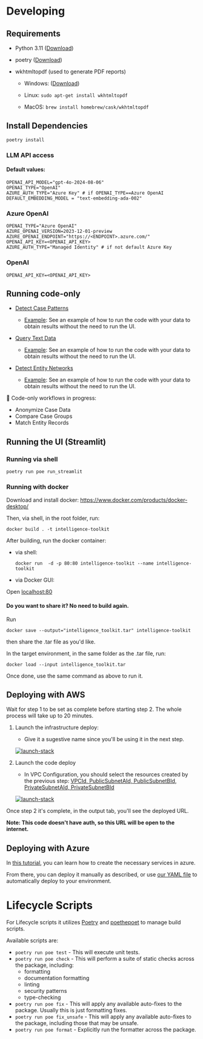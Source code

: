 # Developing 

## Requirements

- Python 3.11 ([Download](https://www.python.org/downloads/))
- poetry ([Download](https://python-poetry.org/docs/#installing-with-the-official-installer))
- wkhtmltopdf (used to generate PDF reports)

    - Windows: ([Download](https://wkhtmltopdf.org/downloads.html))

    - Linux:  `sudo apt-get install wkhtmltopdf`

    - MacOS: `brew install homebrew/cask/wkhtmltopdf`


## Install Dependencies

`poetry install`

### LLM API access

#### Default values: 
```
OPENAI_API_MODEL="gpt-4o-2024-08-06"
OPENAI_TYPE="OpenAI"
AZURE_AUTH_TYPE="Azure Key" # if OPENAI_TYPE==Azure OpenAI
DEFAULT_EMBEDDING_MODEL = "text-embedding-ada-002"
```

### Azure OpenAI
```
OPENAI_TYPE="Azure OpenAI"
AZURE_OPENAI_VERSION=2023-12-01-preview
AZURE_OPENAI_ENDPOINT="https://<ENDPOINT>.azure.com/"
OPENAI_API_KEY=<OPENAI_API_KEY>
AZURE_AUTH_TYPE="Managed Identity" # if not default Azure Key
```

### OpenAI
```
OPENAI_API_KEY=<OPENAI_API_KEY>
```

## Running code-only 
- [Detect Case Patterns](./toolkit/detect_case_patterns/README.md)

    - [Example](./examples/detect_case_patterns.ipynb): See an example of how to run the code with your data to obtain results without the need to run the UI.

- [Query Text Data](./toolkit/query_text_data/README.md)

    - [Example](./examples/query_text_data.ipynb): See an example of how to run the code with your data to obtain results without the need to run the UI.

- [Detect Entity Networks](./toolkit/detect_entity_networks/README.md)

    - [Example](./examples/detect_entity_networks/main.ipynb): See an example of how to run the code with your data to obtain results without the need to run the UI.

:construction: Code-only workflows in progress: 

- Anonymize Case Data
- Compare Case Groups
- Match Entity Records

## Running the UI (Streamlit) 

### Running via shell

`poetry run poe run_streamlit`

### Running with docker

Download and install docker: https://www.docker.com/products/docker-desktop/

Then, via shell, in the root folder, run:

`docker build . -t intelligence-toolkit`

After building, run the docker container:

- via shell:

    `docker run  -d -p 80:80 intelligence-toolkit --name intelligence-toolkit`

- via Docker GUI:


Open [localhost:80](http://localhost:80)

#### Do you want to share it? No need to build again.

Run

`docker save --output="intelligence_toolkit.tar" intelligence-toolkit`

then share the .tar file as you'd like.

In the target environment, in the same folder as the .tar file, run:

`docker load --input intelligence_toolkit.tar`

Once done, use the same command as above to run it.

## Deploying with AWS
Wait for step 1 to be set as complete before starting step 2. The whole process will take up to 20 minutes.

1. Launch the infrastructure deploy:

    - Give it a sugestive name since you'll be using it in the next step.

    [![launch-stack](https://s3.amazonaws.com/cloudformation-examples/cloudformation-launch-stack.png)](https://console.aws.amazon.com/cloudformation/home?region=us-east-1#/stacks/new?stackName=itk-infra-stack&templateURL=https://s3.us-east-1.amazonaws.com/cf-templates-19n482mly1fba-us-east-1/2024-10-07T124926.165Z3xc-infrastructure.yaml)

2. Launch the code deploy
    - In VPC Configuration, you should select the resources created by the previous step: <u>VPCId, PublicSubnetAId, PublicSubnetBId, PrivateSubnetAId, PrivateSubnetBId</u>

    [![launch-stack](https://s3.amazonaws.com/cloudformation-examples/cloudformation-launch-stack.png)](https://console.aws.amazon.com/cloudformation/home?region=us-east-1#/stacks/new?stackName=itk-code-stack&templateURL=https://s3.us-east-1.amazonaws.com/cf-templates-19n482mly1fba-us-east-1/2024-10-07T125858.730Zlsu-2-development.yaml)


Once step 2 it's complete, in the output tab, you'll see the deployed URL.

**Note: This code doesn't have auth, so this URL will be open to the internet.**

## Deploying with Azure

In [this tutorial](https://dev.to/keneojiteli/deploy-a-docker-app-to-app-services-on-azure-5d3h), you can learn how to create the necessary services in azure.

From there, you can deploy it manually as described, or use [our YAML file](/.vsts-ci.yml) to automatically deploy to your environment. 

# Lifecycle Scripts

For Lifecycle scripts it utilizes [Poetry](https://python-poetry.org/docs#installation) and [poethepoet](https://pypi.org/project/poethepoet/) to manage build scripts.


Available scripts are:

- `poetry run poe test` - This will execute unit tests.
- `poetry run poe check` - This will perform a suite of static checks across the package, including:
  - formatting
  - documentation formatting
  - linting
  - security patterns
  - type-checking
- `poetry run poe fix` - This will apply any available auto-fixes to the package. Usually this is just formatting fixes.
- `poetry run poe fix_unsafe` - This will apply any available auto-fixes to the package, including those that may be unsafe.
- `poetry run poe format` - Explicitly run the formatter across the package.

